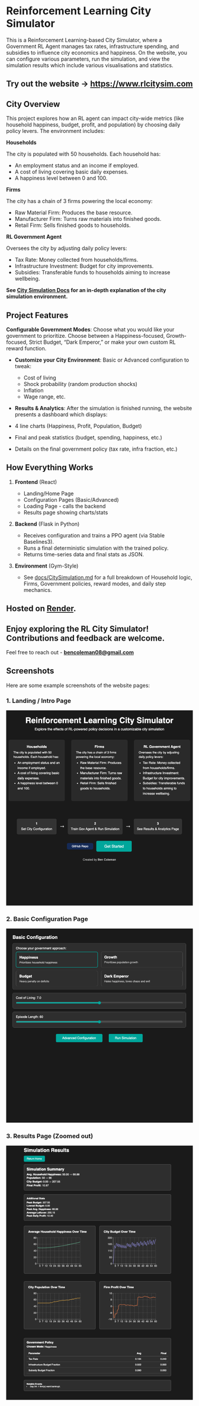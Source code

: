 # Reinforcement Learning City Simulator

This is a Reinforcement Learning-based City Simulator, where a Government RL Agent manages tax rates, infrastructure spending, and subsidies to influence city economics and happiness. On the website, you can configure various parameters, run the simulation, and view the simulation results which include various visualisations and statistics. 

## Try out the website -> https://www.rlcitysim.com


## City Overview

This project explores how an RL agent can impact city-wide metrics (like household happiness, budget, profit, and population) by choosing daily policy levers. The environment includes:

 **Households** 

The city is populated with 50 households. Each household has:

- An employment status and an income if employed.
- A cost of living covering basic daily expenses.
- A happiness level between 0 and 100.

**Firms** 

The city has a chain of 3 firms powering the local economy:

- Raw Material Firm: Produces the base resource.
- Manufacturer Firm: Turns raw materials into finished goods.
- Retail Firm: Sells finished goods to households.

**RL Government Agent**

Oversees the city by adjusting daily policy levers:

- Tax Rate: Money collected from households/firms.
- Infrastructure Investment: Budget for city improvements.
- Subsidies: Transferable funds to households aiming to increase wellbeing.

**See [City Simulation Docs](docs/CitySimulation_Overview.md) for an in-depth explanation of the city simulation environment.**

## Project Features 

**Configurable Government Modes**: Choose what you would like your government to prioritize. Choose between a Happiness-focused, Growth-focused, Strict Budget, “Dark Emperor,” or make your own custom RL reward function.  
- **Customize your City Environment**:
  Basic or Advanced configuration to tweak:
  - Cost of living
  - Shock probability (random production shocks)
  - Inflation
  - Wage range, etc.

- **Results & Analytics**: After the simulation is finished running, the website presents a dashboard which displays:
- 4 line charts (Happiness, Profit, Population, Budget)
- Final and peak statistics (budget, spending, happiness, etc.)
- Details on the final government policy (tax rate, infra fraction, etc.)

## How Everything Works

1. **Frontend** (React)
    - Landing/Home Page
    - Configuration Pages (Basic/Advanced)
    - Loading Page - calls the backend
    - Results page showing charts/stats

2. **Backend** (Flask in Python)
   - Receives configuration and trains a PPO agent (via Stable Baselines3).  
   - Runs a final deterministic simulation with the trained policy.  
   - Returns time-series data and final stats as JSON.

3. **Environment** (Gym-Style)  
   - See [docs/CitySimulation.md](./docs/CitySimulation_Overview.md) for a full breakdown of Household logic, Firms, Government policies, reward modes, and daily step mechanics.

**Hosted on [Render](https://render.com).**  
---

## **Enjoy exploring the RL City Simulator!** Contributions and feedback are welcome. 
Feel free to reach out - **bencoleman08@gmail.com**



## Screenshots

Here are some example screenshots of the website pages:

### 1. Landing / Intro Page
![Landing Page](./docs/screenshots/landing-page.png)

### 2. Basic Configuration Page
![Basic Config](./docs/screenshots/basic-config.png)

### 3. Results Page (Zoomed out)
![Results Dashboard](./docs/screenshots/results-page.png)

